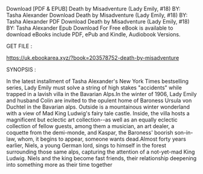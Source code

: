 Download [PDF & EPUB] Death by Misadventure (Lady Emily, #18) BY: Tasha Alexander Download Death by Misadventure (Lady Emily, #18) BY: Tasha Alexander PDF Download Death by Misadventure (Lady Emily, #18) BY: Tasha Alexander Epub Download For Free eBook is available to download eBooks include PDF, ePub and Kindle, Audiobook Versions.

GET FILE :

https://uk.ebookarea.xyz/?book=203578752-death-by-misadventure

SYNOPSIS : 

In the latest installment of Tasha Alexander's New York Times bestselling series, Lady Emily must solve a string of high stakes "accidents" while trapped in a lavish villa in the Bavarian Alps.In the winter of 1906, Lady Emily and husband Colin are invited to the opulent home of Baroness Ursula von Duchtel in the Bavarian alps. Outside is a mountainous winter wonderland with a view of Mad King Ludwig's fairy tale castle. Inside, the villa hosts a magnificent but eclectic art collection--as well as an equally eclectic collection of fellow guests, among them a musician, an art dealer, a coquette from the demi-monde, and Kaspar, the Baroness' boorish son-in-law, whom, it begins to appear, someone wants dead.Almost forty years earlier, Niels, a young German lord, sings to himself in the forest surrounding those same alps, capturing the attention of a not-yet-mad King Ludwig. Niels and the king become fast friends, their relationship deepening into something more as their time together 

